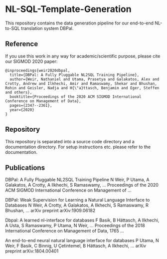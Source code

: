 # NL-SQL-Template-Generation
This repository contains the data generation pipeline for our end-to-end NL-to-SQL translation system DBPal.

## Reference

If you use this work in any way for academic/scientific purpose, please cite our SIGMOD 2020 paper:

```
@inproceedings{weir2020dbpal,
  title={DBPal: A Fully Pluggable NL2SQL Training Pipeline},
  author={Weir, Nathaniel and Utama, Prasetya and Galakatos, Alex and Crotty, Andrew and Ilkhechi, Amir and Ramaswamy, Shekar and Bhushan, Rohin and Geisler, Nadja and H{\"a}ttasch, Benjamin and Eger, Steffen and others},
  booktitle={Proceedings of the 2020 ACM SIGMOD International Conference on Management of Data},
  pages={2347--2361},
  year={2020}
}
```

## Repository

This repository is separated into a source code directory and a documentation directory. For setup instructions etc. please refer to the documentation.

## Publications

DBPal: A Fully Pluggable NL2SQL Training Pipeline
N Weir, P Utama, A Galakatos, A Crotty, A Ilkhechi, S Ramaswamy, ...
Proceedings of the 2020 ACM SIGMOD International Conference on Management of …

DBPal: Weak Supervision for Learning a Natural Language Interface to Databases
N Weir, A Crotty, A Galakatos, A Ilkhechi, S Ramaswamy, R Bhushan, ...
arXiv preprint arXiv:1909.06182

Dbpal: A learned nl-interface for databases
F Basik, B Hättasch, A Ilkhechi, A Usta, S Ramaswamy, P Utama, N Weir, ...
Proceedings of the 2018 International Conference on Management of Data, 1765 …

An end-to-end neural natural language interface for databases
P Utama, N Weir, F Basik, C Binnig, U Çetintemel, B Hättasch, A Ilkhechi, ...
arXiv preprint arXiv:1804.00401
